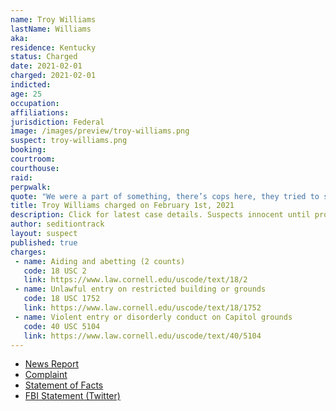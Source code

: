 ```yaml
---
name: Troy Williams
lastName: Williams
aka:
residence: Kentucky
status: Charged
date: 2021-02-01
charged: 2021-02-01
indicted:
age: 25
occupation:
affiliations:
jurisdiction: Federal
image: /images/preview/troy-williams.png
suspect: troy-williams.png
booking:
courtroom:
courthouse:
raid:
perpwalk:
quote: "We were a part of something, there’s cops here, they tried to stop us, they are not letting us in, but not fighting us"
title: Troy Williams charged on February 1st, 2021
description: Click for latest case details. Suspects innocent until proven guilty.
author: seditiontrack
layout: suspect
published: true
charges:
 - name: Aiding and abetting (2 counts)
   code: 18 USC 2
   link: https://www.law.cornell.edu/uscode/text/18/2
 - name: Unlawful entry on restricted building or grounds
   code: 18 USC 1752
   link: https://www.law.cornell.edu/uscode/text/18/1752
 - name: Violent entry or disorderly conduct on Capitol grounds
   code: 40 USC 5104
   link: https://www.law.cornell.edu/uscode/text/40/5104
---
```

- [News Report](https://www.wbko.com/2021/02/02/2-kentucky-men-charged-with-entering-capitol-during-riot/)
- [Complaint](https://extremism.gwu.edu/sites/g/files/zaxdzs2191/f/Dalton%20Crase%20and%20Troy%20Williams%20Affidavit%20in%20Support%20of%20Criminal%20Complaint.pdf)
- [Statement of Facts](https://extremism.gwu.edu/sites/g/files/zaxdzs2191/f/Dalton%20Crase%20and%20Troy%20Williams%20Affidavit%20in%20Support%20of%20Criminal%20Complaint.pdf)
- [FBI Statement (Twitter)](https://twitter.com/FBILouisville/status/1356306940507336706)
